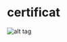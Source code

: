 # certificat
![alt tag](https://code.org/api/hour/certificate/_1_11ba1ea2b409843aca6820db68fbd206.jpg) 
